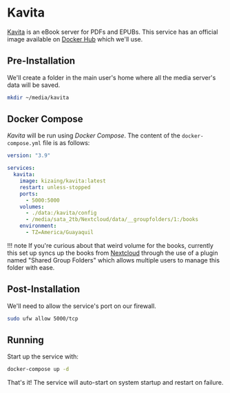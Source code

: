 # Kavita

[Kavita](https://www.kavitareader.com/) is an eBook server for PDFs and EPUBs. This service has an official image available on [Docker Hub](https://hub.docker.com/r/kizaing/kavita) which we'll use.

## Pre-Installation

We'll create a folder in the main user's home where all the media server's data will be saved.

```bash
mkdir ~/media/kavita
```

## Docker Compose

*Kavita* will be run using *Docker Compose*. The content of the `docker-compose.yml` file is as follows:

```yaml
version: "3.9"

services:
  kavita:
    image: kizaing/kavita:latest
    restart: unless-stopped
    ports:
      - 5000:5000
    volumes:
      - ./data:/kavita/config
      - /media/sata_2tb/Nextcloud/data/__groupfolders/1:/books
    environment:
      - TZ=America/Guayaquil
```

!!! note
    If you're curious about that weird volume for the books, currently this set up syncs up the books from [Nextcloud](../data/nextcloud.md) through
    the use of a plugin named "Shared Group Folders" which allows multiple users to manage this folder with ease.

## Post-Installation

We'll need to allow the service's port on our firewall.

```bash
sudo ufw allow 5000/tcp
```

## Running

Start up the service with:

```bash
docker-compose up -d
```

That's it! The service will auto-start on system startup and restart on failure.
